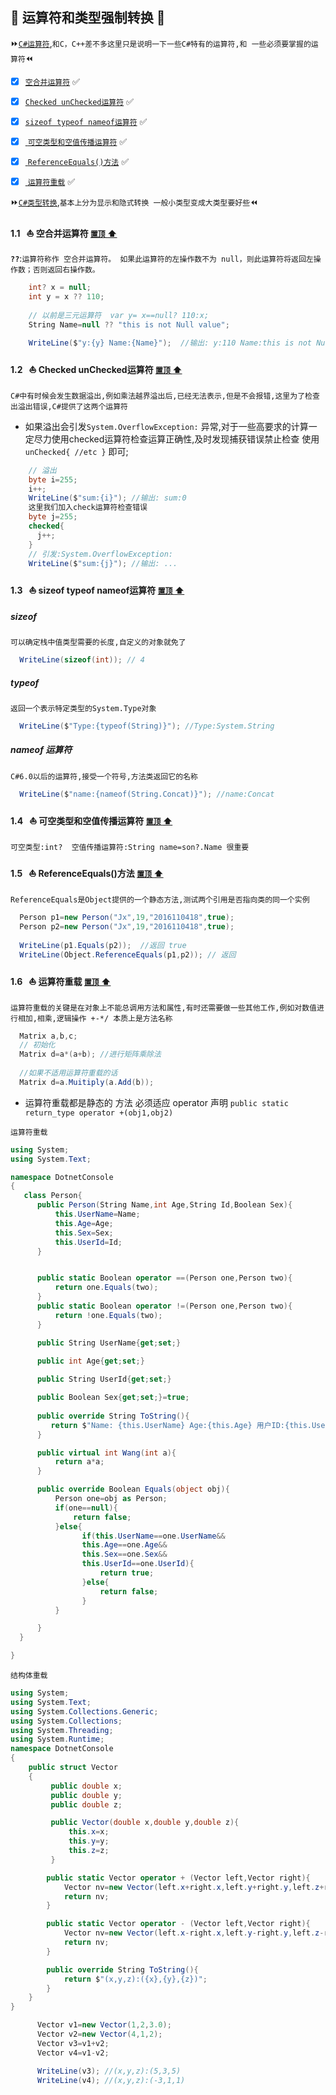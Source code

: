 <a id="top">:checkered_flag: </a>运算符和类型强制转换 :large_blue_diamond:	
----
:fast_forward:[`C#运算符`](https://docs.microsoft.com/zh-cn/dotnet/csharp/language-reference/operators/),`和C，C++差不多这里只是说明一下一些C#特有的运算符,和
一些必须要掌握的运算符`:rewind:

- [x] <a href="#NullOprator">`空合并运算符`</a> :white_check_mark:

- [x] <a href="#UnCheckOprator">`Checked unChecked运算符`</a> :white_check_mark:

- [x] <a href="#SizeofTypeOfNameOfOperator">`sizeof typeof nameof运算符`</a> :white_check_mark:

- [x] <a href="#keKongtypeKongCHUngabo"> `可空类型和空值传播运算符`</a> :white_check_mark:

- [x] <a href="#ReferenceEquals"> `ReferenceEquals()方法`</a> :white_check_mark:

- [x] <a href="#ChongzaiOperator"> `运算符重载`</a> :white_check_mark:

:fast_forward:[`C#类型转换`](https://docs.microsoft.com/zh-cn/dotnet/standard/base-types/conversion-tables),`基本上分为显示和隐式转换
一般小类型变成大类型要好些`:rewind:


#### <a id="NullOprator">1.1&nbsp;&nbsp; :sailboat: 空合并运算符</a> <a href="#top"> `置顶` :arrow_up:</a>
**`??`**:`运算符称作 空合并运算符。 如果此运算符的左操作数不为 null，则此运算符将返回左操作数；否则返回右操作数。`

```C#
    int? x = null;
    int y = x ?? 110;
    
    // 以前是三元运算符  var y= x==null? 110:x;
    String Name=null ?? "this is not Null value";

    WriteLine($"y:{y} Name:{Name}");  //输出: y:110 Name:this is not Null value
```
#### <a id="UnCheckOprator">1.2&nbsp;&nbsp; :sailboat: Checked unChecked运算符</a> <a href="#top"> `置顶` :arrow_up:</a>
`C#中有时候会发生数据溢出,例如乘法越界溢出后,已经无法表示,但是不会报错,这里为了检查出溢出错误,C#提供了这两个运算符`
* 如果溢出会引发`System.OverflowException:` 异常,对于一些高要求的计算一定尽力使用checked运算符检查运算正确性,及时发现捕获错误禁止检查
使用`unChecked{ //etc }` 即可;

```C#
    // 溢出
    byte i=255;
    i++;
    WriteLine($"sum:{i}"); //输出: sum:0
    这里我们加入check运算符检查错误
    byte j=255;
    checked{
      j++;
    }
    // 引发:System.OverflowException:
    WriteLine($"sum:{j}"); //输出: ...   
```
#### <a id="SizeofTypeOfNameOfOperator">1.3&nbsp;&nbsp; :sailboat: sizeof typeof nameof运算符</a> <a href="#top"> `置顶` :arrow_up:</a>
##### sizeof 
`可以确定栈中值类型需要的长度,自定义的对象就免了`
```C#
  WriteLine(sizeof(int)); // 4
```
##### typeof  
`返回一个表示特定类型的System.Type对象`
```C#
  WriteLine($"Type:{typeof(String)}"); //Type:System.String
```
##### nameof  运算符
`C#6.0以后的运算符,接受一个符号,方法类返回它的名称`
```C#
  WriteLine($"name:{nameof(String.Concat)}"); //name:Concat
```
#### <a id="keKongtypeKongCHUngabo">1.4&nbsp;&nbsp; :sailboat: 可空类型和空值传播运算符</a> <a href="#top"> `置顶` :arrow_up:</a>
`可空类型:int?  空值传播运算符:String name=son?.Name 很重要`

#### <a id="ReferenceEquals">1.5&nbsp;&nbsp; :sailboat: ReferenceEquals()方法</a> <a href="#top"> `置顶` :arrow_up:</a>
`ReferenceEquals是Object提供的一个静态方法,测试两个引用是否指向类的同一个实例`
```C#
  Person p1=new Person("Jx",19,"2016110418",true);
  Person p2=new Person("Jx",19,"2016110418",true);
  
  WriteLine(p1.Equals(p2));  //返回 true
  WriteLine(Object.ReferenceEquals(p1,p2)); // 返回 

```
#### <a id="ChongzaiOperator">1.6&nbsp;&nbsp; :sailboat: 运算符重载</a> <a href="#top"> `置顶` :arrow_up:</a>
`运算符重载的关键是在对象上不能总调用方法和属性,有时还需要做一些其他工作,例如对数值进行相加,相乘,逻辑操作 +-*/ 本质上是方法名称`

```C#
  Matrix a,b,c;
  // 初始化
  Matrix d=a*(a+b); //进行矩阵乘除法 
  
  //如果不适用运算符重载的话
  Matrix d=a.Muitiply(a.Add(b));
```
* 运算符重载都是静态的 方法 必须适应 operator 声明 `public static return_type operator +(obj1,obj2)`

`运算符重载`
```C#
using System;
using System.Text;

namespace DotnetConsole
{
   class Person{
      public Person(String Name,int Age,String Id,Boolean Sex){
          this.UserName=Name;
          this.Age=Age;
          this.Sex=Sex;
          this.UserId=Id;
      }


      public static Boolean operator ==(Person one,Person two){
          return one.Equals(two);
      }
      public static Boolean operator !=(Person one,Person two){
          return !one.Equals(two);
      }

      public String UserName{get;set;}
    
      public int Age{get;set;}

      public String UserId{get;set;}

      public Boolean Sex{get;set;}=true;
      
      public override String ToString(){
         return $"Name: {this.UserName} Age:{this.Age} 用户ID:{this.UserId} ";
      }

      public virtual int Wang(int a){
          return a*a;
      }

      public override Boolean Equals(object obj){
          Person one=obj as Person;
          if(one==null){
              return false;
          }else{
                if(this.UserName==one.UserName&&
                this.Age==one.Age&&
                this.Sex==one.Sex&&
                this.UserId==one.UserId){
                    return true;
                }else{
                    return false;
                }
          }

      }
  }

}
```
`结构体重载`
```C#
using System;
using System.Text;
using System.Collections.Generic;
using System.Collections;
using System.Threading;
using System.Runtime;
namespace DotnetConsole
{
    public struct Vector
    {   
         public double x;
         public double y;
         public double z;

         public Vector(double x,double y,double z){
             this.x=x;
             this.y=y;
             this.z=z;
         }    

        public static Vector operator + (Vector left,Vector right){
            Vector nv=new Vector(left.x+right.x,left.y+right.y,left.z+right.z);
            return nv;
        }

        public static Vector operator - (Vector left,Vector right){
            Vector nv=new Vector(left.x-right.x,left.y-right.y,left.z-right.z);
            return nv;
        }

        public override String ToString(){
            return $"(x,y,z):({x},{y},{z})";
        }
    }
}

      Vector v1=new Vector(1,2,3.0);
      Vector v2=new Vector(4,1,2);
      Vector v3=v1+v2;
      Vector v4=v1-v2;

      WriteLine(v3); //(x,y,z):(5,3,5)
      WriteLine(v4); //(x,y,z):(-3,1,1)
          
```











